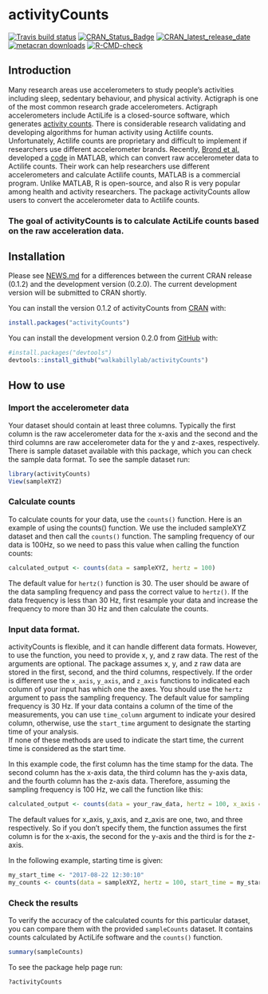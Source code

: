 
<!-- README.md is generated from README.Rmd. Please edit that file -->

# activityCounts

<!-- badges: start -->

[![Travis build
status](https://app.travis-ci.com/walkabillylab/activityCounts.svg?branch=master)](https://travis-ci.org/walkabillylab/activityCounts)
[![CRAN_Status_Badge](https://www.r-pkg.org/badges/version/activityCounts)](https://cran.r-project.org/package=activityCounts)
[![CRAN_latest_release_date](https://www.r-pkg.org/badges/last-release/activityCounts)](https://cran.r-project.org/package=activityCounts)
[![metacran
downloads](https://cranlogs.r-pkg.org/badges/activityCounts)](https://cran.r-project.org/package=activityCounts)
[![R-CMD-check](https://github.com/walkabillylab/activityCounts/actions/workflows/R-CMD-check.yaml/badge.svg)](https://github.com/walkabillylab/activityCounts/actions/workflows/R-CMD-check.yaml)
<!-- badges: end -->

## Introduction

Many research areas use accelerometers to study people’s activities
including sleep, sedentary behaviour, and physical activity. Actigraph
is one of the most common research grade accelerometers. Actigraph
accelerometers include ActiLife is a closed-source software, which
generates [activity
counts](https://s3.amazonaws.com/actigraphcorp.com/wp-content/uploads/2017/11/26205758/ActiGraph-White-Paper_What-is-a-Count_.pdf).
There is considerable research validating and developing algorithms for
human activity using Actilife counts. Unfortunately, Actilife counts are
proprietary and difficult to implement if researchers use different
accelerometer brands. Recently, [Brond et
al.](https://pubmed.ncbi.nlm.nih.gov/28604558/) developed a
[code](https://github.com/jbrond/ActigraphCounts) in MATLAB, which can
convert raw accelerometer data to Actilife counts. Their work can help
researchers use different accelerometers and calculate Actilife counts,
MATLAB is a commercial program. Unlike MATLAB, R is open-source, and
also R is very popular among health and activity researchers. The
package activityCounts allow users to convert the accelerometer data to
Actilife counts.

### The goal of activityCounts is to calculate ActiLife counts based on the raw acceleration data.

## Installation

Please see
[NEWS.md](https://github.com/walkabillylab/activityCounts/blob/master/NEWS.md)
for a differences between the current CRAN release (0.1.2) and the
development version (0.2.0). The current development version will be
submitted to CRAN shortly.

You can install the version 0.1.2 of activityCounts from
[CRAN](https://CRAN.R-project.org) with:

``` r
install.packages("activityCounts")
```

You can install the development version 0.2.0 from
[GitHub](https://github.com/walkabillylab/activityCounts) with:

``` r
#install.packages("devtools")
devtools::install_github("walkabillylab/activityCounts")
```

## How to use

### Import the accelerometer data

Your dataset should contain at least three columns. Typically the first
column is the raw accelerometer data for the x-axis and the second and
the third columns are raw accelerometer data for the y and z-axes,
respectively. There is sample dataset available with this package, which
you can check the sample data format. To see the sample dataset run:

``` r
library(activityCounts)
View(sampleXYZ)
```

### Calculate counts

To calculate counts for your data, use the `counts()` function. Here is
an example of using the counts() function. We use the included sampleXYZ
dataset and then call the `counts()` function. The sampling frequency of
our data is 100Hz, so we need to pass this value when calling the
function counts:

``` r
calculated_output <- counts(data = sampleXYZ, hertz = 100)
```

The default value for `hertz()` function is 30. The user should be aware
of the data sampling frequency and pass the correct value to `hertz()`.
If the data frequency is less than 30 Hz, first resample your data and
increase the frequency to more than 30 Hz and then calculate the counts.

### Input data format.

activityCounts is flexible, and it can handle different data formats.
However, to use the function, you need to provide x, y, and z raw data.
The rest of the arguments are optional. The package assumes x, y, and z
raw data are stored in the first, second, and the third columns,
respectively. If the order is different use the `x_axis`, `y_axis`, and
`z_axis` functions to indicated each column of your input has which one
the axes. You should use the `hertz` argument to pass the sampling
frequency. The default value for sampling frequency is 30 Hz. If your
data contains a column of the time of the measurements, you can use
`time_column` argument to indicate your desired column, otherwise, use
the `start_time` argument to designate the starting time of your
analysis.<br> If none of these methods are used to indicate the start
time, the current time is considered as the start time.

In this example code, the first column has the time stamp for the data.
The second column has the x-axis data, the third column has the y-axis
data, and the fourth column has the z-axis data. Therefore, assuming the
sampling frequency is 100 Hz, we call the function like this:

``` r
calculated_output <- counts(data = your_raw_data, hertz = 100, x_axis = 2, y_axis = 3, z_axis = 4)
```

The default values for x_axis, y_axis, and z_axis are one, two, and
three respectively. So if you don’t specify them, the function assumes
the first column is for the x-axis, the second for the y-axis and the
third is for the z-axis.

In the following example, starting time is given:

``` r
my_start_time <- "2017-08-22 12:30:10"
my_counts <- counts(data = sampleXYZ, hertz = 100, start_time = my_start_time)
```

### Check the results

To verify the accuracy of the calculated counts for this particular
dataset, you can compare them with the provided `sampleCounts` dataset.
It contains counts calculated by ActiLife software and the `counts()`
function.

``` r
summary(sampleCounts)
```

To see the package help page run:

``` r
?activityCounts
```

